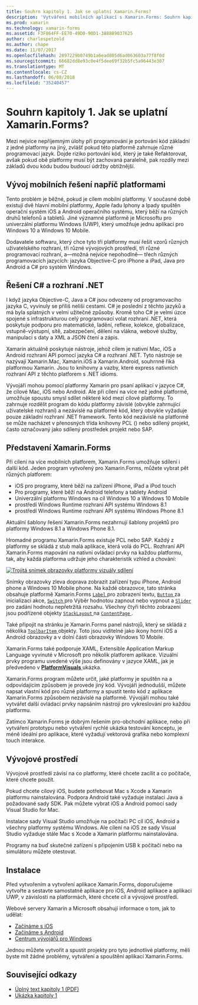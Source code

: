 ```yaml
---
title: Souhrn kapitoly 1. Jak se uplatní Xamarin.Forms?
description: 'Vytváření mobilních aplikací s Xamarin.Forms: Souhrn kapitoly 1. Jak se uplatní Xamarin.Forms?'
ms.prod: xamarin
ms.technology: xamarin-forms
ms.assetid: F3F864FF-EE70-49D0-90D1-388889037625
author: charlespetzold
ms.author: chape
ms.date: 11/07/2017
ms.openlocfilehash: 2897229b0749b1a6ead805d6ad063603a77f8f0d
ms.sourcegitcommit: 66682dd8e93c0e4f5dee69f32b5fc5a96443e307
ms.translationtype: MT
ms.contentlocale: cs-CZ
ms.lasthandoff: 06/08/2018
ms.locfileid: "35240457"
---
```

# <a name="summary-of-chapter-1-how-does-xamarinforms-fit-in"></a>Souhrn kapitoly 1. Jak se uplatní Xamarin.Forms?

Mezi nejvíce nepříjemným úlohy při programování je portování kód základní z jedné platformy na jiný, zvlášť pokud této platformě zahrnuje různé programovací jazyk. Dojde riziko portování kód, který je také Refaktorovat, avšak pokud obě platformy musí být zachovaná paralelně, pak rozdíly mezi základů dvou kódu budou budoucí údržby obtížnější.

## <a name="cross-platform-mobile-development"></a>Vývoj mobilních řešení napříč platformami

Tento problém je běžné, pokud je cílem mobilní platformy. V současné době existují dvě hlavní mobilní platformy, Apple řadu Iphony a Ipady spuštěn operační systém iOS a Android operačního systému, který běží na různých druhů telefonů a tabletů. Jiné významné platformě je Microsoftu pro univerzální platformu Windows (UWP), který umožňuje jednu aplikaci pro Windows 10 a Windows 10 Mobile.

Dodavatele softwaru, který chce tyto tři platformy musí řešit vzorů různých uživatelského rozhraní, tři různé vývojových prostředí, tři různé programovací rozhraní, a&mdash;možná nejvíce nepohodlně&mdash; třech různých programovacích jazycích: jazyka Objective-C pro iPhone a iPad, Java pro Android a C# pro systém Windows.

## <a name="the-c-and-net-solution"></a>Řešení C# a rozhraní .NET

I když jazyka Objective-C, Java a C# jsou odvozeny od programovacího jazyka C, vyvinuly se příliš neliší cestami. C# je poslední z těchto jazyků a má byla splatných v velmi užitečné způsoby. Kromě toho C# je velmi úzce spojené s infrastrukturou celý programovací volat rozhraní .NET, která poskytuje podporu pro matematické, ladění, reflexe, kolekce, globalizace, vstupně-výstupní, sítě, zabezpečení, dělení na vlákna, webové služby, manipulaci s daty a XML a JSON čtení a zápis.

Xamarin aktuálně poskytuje nástroje, jehož cílem je nativní Mac, iOS a Android rozhraní API pomocí jazyka C# a rozhraní .NET. Tyto nástroje se nazývají Xamarin.Mac, Xamarin.iOS a Xamarin.Android, souhrnně říká platformou Xamarin. Jsou to knihovny a vazby, které express nativních rozhraní API z těchto platforem s .NET idioms.

Vývojáři mohou pomocí platformy Xamarin pro psaní aplikací v jazyce C#, že cílové Mac, iOS nebo Android. Ale při cílení na více než jedné platformě, umožňuje spoustu smysl sdílet některé kód mezi cílové platformy. To zahrnuje rozdělit program do kódu platformy závislé (obvykle zahrnující uživatelské rozhraní) a nezávislé na platformě kód, který obvykle vyžaduje pouze základní rozhraní .NET framework. Tento kód nezávislé na platformě se může nacházet v přenosných třída knihovny PCL () nebo sdílený projekt, často označovaný jako sdílený prostředek projekt nebo SAP.

## <a name="introducing-xamarinforms"></a>Představení Xamarin.Forms

Při cílení na více mobilních platforem, Xamarin.Forms umožňuje sdílení i další kód. Jeden program vytvořený pro Xamarin.Forms, můžete vybrat pět různých platforem:

- iOS pro programy, které běží na zařízení iPhone, iPad a iPod touch
- Pro programy, které běží na Android telefony a tablety Android
- Univerzální platformu Windows na cíl Windows 10 a Windows 10 Mobile
- prostředí Windows Runtime rozhraní API systému Windows 8.1
- prostředí Windows Runtime rozhraní API systému Windows Phone 8.1

Aktuální šablony řešení Xamarin.Forms nezahrnují šablony projektů pro platformy Windows 8.1 a Windows Phone 8.1.

Hromadné programu Xamarin.Forms existuje PCL nebo SAP. Každý z platformy se skládá z stub malá aplikace, která volá do PCL. Rozhraní API Xamarin.Forms mapování na nativní ovládací prvky na každou platformu, tak, aby každá platforma udržuje jeho charakteristik vzhled a chování:

[![Trojitá snímek obrazovky platformy vizuály sdílení](images/ch01fg03-small.png "Xamarin.Forms ovládacích prvků na každou platformu")](images/ch01fg03-large.png#lightbox "Xamarin.Forms ovládacích prvků na každou platformu")

Snímky obrazovky zleva doprava zobrazit zařízení typu iPhone, Android phone a Windows 10 Mobile phone. Na každé obrazovce, tato stránka obsahuje platformě Xamarin.Forms [ `Label` ](https://developer.xamarin.com/api/type/Xamarin.Forms.Label/) pro zobrazení textu, [ `Button` ](https://developer.xamarin.com/api/type/Xamarin.Forms.Button/) za inicializaci akce, [ `Switch` ](https://developer.xamarin.com/api/type/Xamarin.Forms.Switch/) pro Výběr hodnotou zapnout nebo vypnout a [ `Slider` ](https://developer.xamarin.com/api/type/Xamarin.Forms.Slider/) pro zadání hodnotu nepřetržitá rozsahu. Všechny čtyři těchto zobrazení jsou podřízené objekty [ `StackLayout` ](https://developer.xamarin.com/api/type/Xamarin.Forms.StackLayout/) na [ `ContentPage` ](https://developer.xamarin.com/api/type/Xamarin.Forms.ContentPage/).

Také připojit na stránku je Xamarin.Forms panel nástrojů, který se skládá z několika [ `ToolbarItem` ](https://developer.xamarin.com/api/type/Xamarin.Forms.ToolbarItem/) objekty. Toto jsou viditelné jako ikony horní iOS a Android obrazovky a v dolní části obrazovky Windows 10 Mobile.

Xamarin.Forms také podporuje XAML, Extensible Application Markup Language vyvinuté v Microsoft pro několik platforem aplikace. Vizuální prvky programu uvedené výše jsou definovány v jazyce XAML, jak je předvedeno v [ **PlatformVisuals** ](https://github.com/xamarin/xamarin-forms-book-samples/tree/master/Chapter01/PlatformVisuals) ukázka.

Xamarin.Forms program můžete určit, jaké platformy je spuštěn na a odpovídajícím způsobem je provede jiný kód. Vývojáři jednodušší, můžete napsat vlastní kód pro různé platformy a spustit tento kód z aplikace Xamarin.Forms způsobem nezávislé na platformě. Vývojáři mohou také vytvářet další ovládací prvky napsáním nástroji pro vykreslování pro každou platformu.

Zatímco Xamarin.Forms je dobrým řešením pro-obchodní aplikace, nebo při vytváření prototypu nebo vytváření rychlé ukázka testování konceptu, je méně ideální pro aplikace, které vyžadují vektorová grafika nebo komplexní touch interakce.

## <a name="your-development-environment"></a>Vývojové prostředí

Vývojové prostředí závisí na co platformy, které chcete zacílit a co počítače, které chcete použít.

Pokud chcete cílový iOS, budete potřebovat Mac s Xcode a Xamarin platformu nainstalována. Podpora Android také vyžaduje instalaci Java a požadované sady SDK. Pak můžete vybrat iOS a Android pomocí sady Visual Studio for Mac.

Instalace sady Visual Studio umožňuje na počítači PC cíl iOS, Android a všechny platformy systému Windows. Ale cílení na iOS ze sady Visual Studio vyžaduje stále Mac s Xcode a Xamarin platformu nainstalována.

Programy na buď skutečné zařízení s připojením USB k počítači nebo na simulátoru můžete otestovat.

## <a name="installation"></a>Instalace

Před vytvořením a vytvoření aplikace Xamarin.Forms, doporučujeme vytvořte a sestavte samostatně aplikace pro iOS, Android aplikace a aplikaci UWP, v závislosti na platformách, které chcete cíl a vývojové prostředí.

Webové servery Xamarin a Microsoft obsahují informace o tom, jak to udělat:

- [Začínáme s iOS](~/ios/get-started/index.md)
- [Začínáme s Android](~/android/get-started/index.md)
- [Centrum vývojářů pro Windows](http://dev.windows.com)

Jednou můžete vytvořit a spustit projekty pro tyto jednotlivé platformy, měli byste mít žádné problémy, vytváření a spouštění aplikací Xamarin.Forms.



## <a name="related-links"></a>Související odkazy

- [Úplný text kapitoly 1 (PDF)](https://download.xamarin.com/developer/xamarin-forms-book/XamarinFormsBook-Ch01-Apr2016.pdf)
- [Ukázka kapitoly 1](https://github.com/xamarin/xamarin-forms-book-samples/tree/master/Chapter01)
